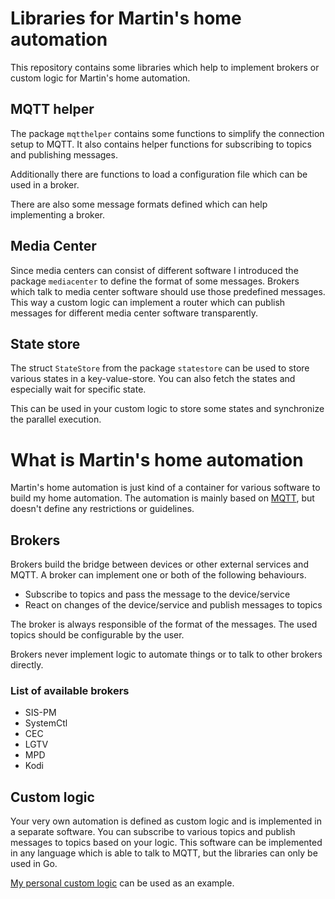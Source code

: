 # Libraries for Martin's home automation

This repository contains some libraries which help to implement brokers or custom logic for Martin's home automation.

## MQTT helper

The package `mqtthelper` contains some functions to simplify the connection setup to MQTT.
It also contains helper functions for subscribing to topics and publishing messages.

Additionally there are functions to load a configuration file which can be used in a broker.

There are also some message formats defined which can help implementing a broker.

## Media Center

Since media centers can consist of different software I introduced the package `mediacenter` to define the format of some messages.
Brokers which talk to media center software should use those predefined messages.
This way a custom logic can implement a router which can publish messages for different media center software transparently.

## State store

The struct `StateStore` from the package `statestore` can be used to store various states in a key-value-store.
You can also fetch the states and especially wait for specific state.

This can be used in your custom logic to store some states and synchronize the parallel execution.

# What is Martin's home automation

Martin's home automation is just kind of a container for various software to build my home automation.
The automation is mainly based on [MQTT](http://mqtt.org/), but doesn't define any restrictions or guidelines.

## Brokers

Brokers build the bridge between devices or other external services and MQTT.
A broker can implement one or both of the following behaviours.

- Subscribe to topics and pass the message to the device/service
- React on changes of the device/service and publish messages to topics

The broker is always responsible of the format of the messages.
The used topics should be configurable by the user.

Brokers never implement logic to automate things or to talk to other brokers directly.

### List of available brokers

- SIS-PM
- SystemCtl
- CEC
- LGTV
- MPD
- Kodi

## Custom logic

Your very own automation is defined as custom logic and is implemented in a separate software.
You can subscribe to various topics and publish messages to topics based on your logic.
This software can be implemented in any language which is able to talk to MQTT, but the libraries can only be used in Go.

[My personal custom logic](https://github.com/mjanser/home-automation) can be used as an example.
